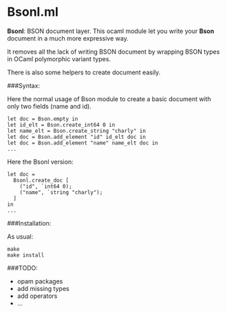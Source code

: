 Bsonl.ml
===

**Bsonl**: BSON document layer. This ocaml module let you write your **Bson** document in a much more expressive way.

It removes all the lack of writing BSON document by wrapping BSON types in OCaml polymorphic variant types.

There is also some helpers to create document easily.

###Syntax:

Here the normal usage of Bson module to create a basic document with only two fields (name and id).

```
let doc = Bson.empty in
let id_elt = Bson.create_int64 0 in
let name_elt = Bson.create_string "charly" in
let doc = Bson.add_element "id" id_elt doc in
let doc = Bson.add_element "name" name_elt doc in
...
```

Here the Bsonl version:

```
let doc =
  Bsonl.create_doc [
    ("id", `int64 0);
  	("name", `string "charly");
  ]
in
...
```

###Installation:

As usual:

```
make
make install
```

###TODO:
- opam packages
- add missing types
- add operators
- ...
